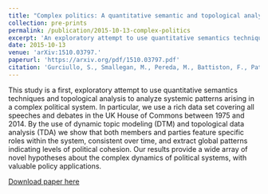 ```yaml
---
title: "Complex politics: A quantitative semantic and topological analysis of uk house of commons debates."
collection: pre-prints
permalink: /publication/2015-10-13-complex-politics
excerpt: 'An exploratory attempt to use quantitative semantics techniques and topological analysis to analyze systemic patterns arising in a complex political system.'
date: 2015-10-13
venue: 'arXiv:1510.03797.'
paperurl: 'https://arxiv.org/pdf/1510.03797.pdf'
citation: 'Gurciullo, S., Smallegan, M., Pereda, M., Battiston, F., Patania, A., Poledna, S., ... & Mikhaylov, S. (2015). &quot;Complex politics: A quantitative semantic and topological analysis of uk house of commons debates.&quot; <i>arXiv preprint</i>. arXiv:1510.03797.'
---
```

This study is a first, exploratory attempt to use quantitative semantics techniques and topological analysis to analyze systemic patterns arising in a complex political system. In particular, we use a rich data set covering all speeches and debates in the UK House of Commons between 1975 and 2014. By the use of dynamic topic modeling (DTM) and topological data analysis (TDA) we show that both members and parties feature specific roles within the system, consistent over time, and extract global patterns indicating levels of political cohesion. Our results provide a wide array of novel hypotheses about the complex dynamics of political systems, with valuable policy applications.

[Download paper here](https://arxiv.org/pdf/1510.03797.pdf)
